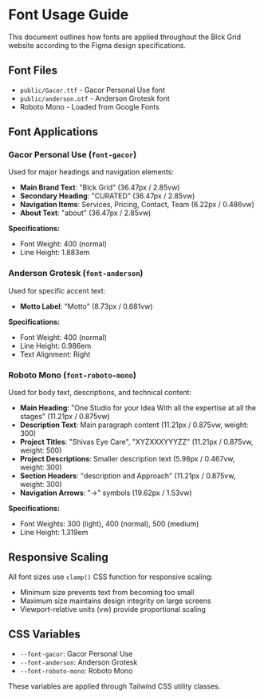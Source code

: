 # Font Usage Guide

This document outlines how fonts are applied throughout the Blck Grid website according to the Figma design specifications.

## Font Files
- `public/Gacor.ttf` - Gacor Personal Use font
- `public/anderson.otf` - Anderson Grotesk font
- Roboto Mono - Loaded from Google Fonts

## Font Applications

### Gacor Personal Use (`font-gacor`)
Used for major headings and navigation elements:
- **Main Brand Text**: "Blck Grid" (36.47px / 2.85vw)
- **Secondary Heading**: "CURATED" (36.47px / 2.85vw) 
- **Navigation Items**: Services, Pricing, Contact, Team (6.22px / 0.486vw)
- **About Text**: "about" (36.47px / 2.85vw)

**Specifications:**
- Font Weight: 400 (normal)
- Line Height: 1.883em

### Anderson Grotesk (`font-anderson`)
Used for specific accent text:
- **Motto Label**: "Motto" (8.73px / 0.681vw)

**Specifications:**
- Font Weight: 400 (normal)
- Line Height: 0.986em
- Text Alignment: Right

### Roboto Mono (`font-roboto-mono`)
Used for body text, descriptions, and technical content:
- **Main Heading**: "One Studio for your Idea With all the expertise at all the stages" (11.21px / 0.875vw)
- **Description Text**: Main paragraph content (11.21px / 0.875vw, weight: 300)
- **Project Titles**: "Shivas Eye Care", "XYZXXXYYYZZ" (11.21px / 0.875vw, weight: 500)
- **Project Descriptions**: Smaller description text (5.98px / 0.467vw, weight: 300)
- **Section Headers**: "description and Approach" (11.21px / 0.875vw, weight: 300)
- **Navigation Arrows**: "→" symbols (19.62px / 1.53vw)

**Specifications:**
- Font Weights: 300 (light), 400 (normal), 500 (medium)
- Line Height: 1.319em

## Responsive Scaling

All font sizes use `clamp()` CSS function for responsive scaling:
- Minimum size prevents text from becoming too small
- Maximum size maintains design integrity on large screens
- Viewport-relative units (vw) provide proportional scaling

## CSS Variables
- `--font-gacor`: Gacor Personal Use
- `--font-anderson`: Anderson Grotesk  
- `--font-roboto-mono`: Roboto Mono

These variables are applied through Tailwind CSS utility classes.
